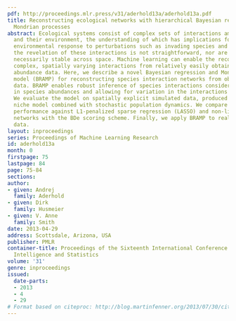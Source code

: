 ```yaml
---
pdf: http://proceedings.mlr.press/v31/aderhold13a/aderhold13a.pdf
title: Reconstructing ecological networks with hierarchical Bayesian regression and
  Mondrian processes
abstract: Ecological systems consist of complex sets of interactions among species
  and their environment, the understanding of which has implications for predicting
  environmental response to perturbations such as invading species and climate change.  However,
  the revelation of these interactions is not straightforward, nor are the interactions
  necessarily stable across space. Machine learning can enable the recovery of such
  complex, spatially varying interactions from relatively easily obtained species
  abundance data. Here, we describe a novel Bayesian regression and Mondrian process
  model (BRAMP) for reconstructing species interaction networks from observed field
  data. BRAMP enables robust inference of species interactions considering autocorrelation
  in species abundances and allowing for variation in the interactions across space.
  We evaluate the model on spatially explicit simulated data, produced using a trophic
  niche model combined with stochastic population dynamics. We compare the model’s
  performance against L1-penalized sparse regression (LASSO) and non-linear Bayesian
  networks with the BDe scoring scheme. Finally, we apply BRAMP to real ecological
  data.
layout: inproceedings
series: Proceedings of Machine Learning Research
id: aderhold13a
month: 0
firstpage: 75
lastpage: 84
page: 75-84
sections: 
author:
- given: Andrej
  family: Aderhold
- given: Dirk
  family: Husmeier
- given: V. Anne
  family: Smith
date: 2013-04-29
address: Scottsdale, Arizona, USA
publisher: PMLR
container-title: Proceedings of the Sixteenth International Conference on Artificial
  Intelligence and Statistics
volume: '31'
genre: inproceedings
issued:
  date-parts:
  - 2013
  - 4
  - 29
# Format based on citeproc: http://blog.martinfenner.org/2013/07/30/citeproc-yaml-for-bibliographies/
---
```


